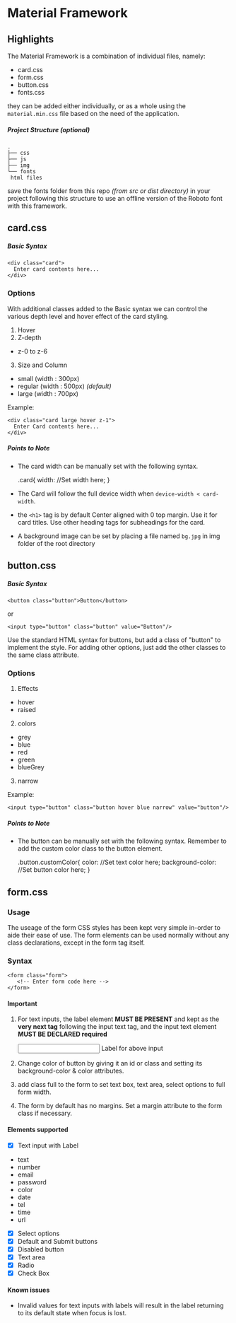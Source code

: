 # Material Framework

## Highlights
The Material Framework is a combination of individual files, namely:
- card.css
- form.css
- button.css
- fonts.css

they can be added either individually, or as a whole using the `material.min.css` file based on the need of the application.

##### Project Structure (optional)
    .
    ├── css
    ├── js
    ├── img
    └── fonts
     html files

 save the fonts folder from this repo _(from src or dist directory)_ in your project following this structure to use an offline version of the Roboto font with this framework.

## card.css
##### Basic Syntax
    <div class="card">
      Enter card contents here...
    </div>

### Options
With additional classes added to the Basic syntax we can control the various depth level and hover effect of the card styling.

1. Hover
2. Z-depth
 - z-0 to z-6
3. Size and Column
 - small (width : 300px)
 - regular (width : 500px) _(default)_
 - large (width : 700px)

Example:

    <div class="card large hover z-1">
      Enter Card contents here...
    </div>

##### Points to Note
- The card width can be manually set with the following syntax.


    .card{
      width: //Set width here;
    }
- The Card will follow the full device width when `device-width < card-width`.
- the `<h1>` tag is by default Center aligned with 0 top margin. Use it for card titles. Use other heading tags for subheadings for the card.
- A background image can be set by placing a file named `bg.jpg` in img folder of the root directory

## button.css
##### Basic Syntax
    <button class="button">Button</button>
or

    <input type="button" class="button" value="Button"/>

Use the standard HTML syntax for buttons, but add a class of "button" to implement the style. For adding other options, just add the other classes to the same class attribute.

### Options

1. Effects
 - hover
 - raised
2. colors
 - grey
 - blue
 - red
 - green
 - blueGrey
3. narrow

Example:

    <input type="button" class="button hover blue narrow" value="button"/>

##### Points to Note
- The button can be manually set with the following syntax. Remember to add the custom color class to the button element.


    .button.customColor{
      color: //Set text color here;
      background-color: //Set button color here;
    }

## form.css
### Usage
The useage of the form CSS styles has been kept very simple in-order to aide their ease of use. The form elements can be used normally without any class declarations, except in the form tag itself.

### Syntax
    <form class="form">
       <!-- Enter form code here -->
    </form>

#### __Important__
1. For text inputs, the label element __MUST BE PRESENT__ and kept as the __very next tag__ following the input text tag, and the input text element __MUST BE DECLARED required__


    <input type="text" required/>
    <label>Label for above input</label>

2. Change color of button by giving it an id or class and setting its background-color & color attributes.
3. add class full to the form to set text box, text area, select options to full form width.
4. The form by default has no margins. Set a margin attribute to the form class if necessary.

#### Elements supported
- [x] Text input with Label
 - text
 - number
 - email
 - password
 - color
 - date
 - tel
 - time
 - url
- [x] Select options
- [x] Default and Submit buttons
- [x] Disabled button
- [x] Text area
- [x] Radio
- [x] Check Box

#### Known issues
- Invalid values for text inputs with labels will result in the label returning to its default state when focus is lost.

